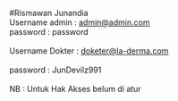 #Rismawan Junandia
<br/>
Username admin : admin@admin.com<br/>
password : password<br/>
<br/>
Username Dokter : doketer@la-derma.com<br/>
<br/>
password : JunDevilz991<br/>
<br/>
NB : Untuk Hak Akses belum di atur
